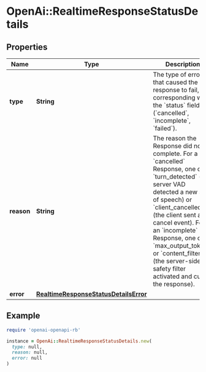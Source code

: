 # OpenAi::RealtimeResponseStatusDetails

## Properties

| Name | Type | Description | Notes |
| ---- | ---- | ----------- | ----- |
| **type** | **String** | The type of error that caused the response to fail, corresponding with the &#x60;status&#x60; field (&#x60;cancelled&#x60;, &#x60;incomplete&#x60;, &#x60;failed&#x60;). | [optional] |
| **reason** | **String** | The reason the Response did not complete. For a &#x60;cancelled&#x60; Response, one of &#x60;turn_detected&#x60; (the server VAD detected a new start of speech) or &#x60;client_cancelled&#x60; (the client sent a cancel event). For an &#x60;incomplete&#x60; Response, one of &#x60;max_output_tokens&#x60; or &#x60;content_filter&#x60; (the server-side safety filter activated and cut off the response). | [optional] |
| **error** | [**RealtimeResponseStatusDetailsError**](RealtimeResponseStatusDetailsError.md) |  | [optional] |

## Example

```ruby
require 'openai-openapi-rb'

instance = OpenAi::RealtimeResponseStatusDetails.new(
  type: null,
  reason: null,
  error: null
)
```

